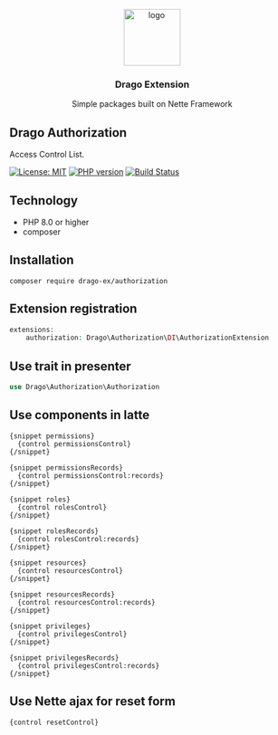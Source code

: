 <p align="center">
  <img src="https://avatars0.githubusercontent.com/u/11717487?s=400&u=40ecb522587ebbcfe67801ccb6f11497b259f84b&v=4" width="100" alt="logo">
</p>

<h3 align="center">Drago Extension</h3>
<p align="center">Simple packages built on Nette Framework</p>

## Drago Authorization
Access Control List.

[![License: MIT](https://img.shields.io/badge/License-MIT-yellow.svg)](https://raw.githubusercontent.com/drago-ex/authorization/master/license.md)
[![PHP version](https://badge.fury.io/ph/drago-ex%2Fauthorization.svg)](https://badge.fury.io/ph/drago-ex%2Fauthorization)
[![Build Status](https://travis-ci.com/drago-ex/authorization.svg?branch=master)](https://travis-ci.com/drago-ex/authorization)

## Technology
- PHP 8.0 or higher
- composer

## Installation
```
composer require drago-ex/authorization
```

## Extension registration
```php
extensions:
	authorization: Drago\Authorization\DI\AuthorizationExtension
```

## Use trait in presenter
```php
use Drago\Authorization\Authorization
```

## Use components in latte
```latte
{snippet permissions}
  {control permissionsControl}
{/snippet}

{snippet permissionsRecords}
  {control permissionsControl:records}
{/snippet}

{snippet roles}
  {control rolesControl}
{/snippet}

{snippet rolesRecords}
  {control rolesControl:records}
{/snippet}

{snippet resources}
  {control resourcesControl}
{/snippet}

{snippet resourcesRecords}
  {control resourcesControl:records}
{/snippet}

{snippet privileges}
  {control privilegesControl}
{/snippet}

{snippet privilegesRecords}
  {control privilegesControl:records}
{/snippet}
```

## Use Nette ajax for reset form
```php
{control resetControl}
```
